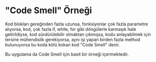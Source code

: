 # "Code Smell" Örneği

Kod blokları gereğinden fazla uzunsa, fonksiyonlar çok fazla parametre alıyorsa, kod, çok fazla if, while, for gibi döngülerle karmaşık hale getirildiyse, kod
sürdürülebilir olmaktan çıkmışsa, kodu anlayabilmek için tersine mühendislik gerekiyorsa, aynı işi yapan birden fazla method bulunuyorsa bu koda
kötü kokan kod "Code Smell" denir.

Bu uygulama da Code Smell için basit bir örneği içermektedir.
